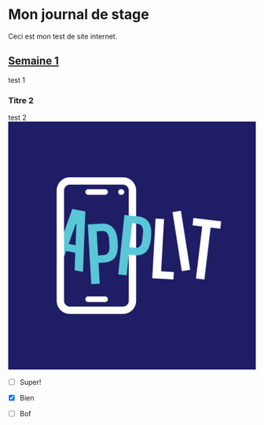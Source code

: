 # Mon journal de stage

Ceci est mon test de site internet. 

## [Semaine 1](semaine_01.md) 
test 1

### Titre 2
test 2 
<img src="https://github.com/Flora0510/flora0510.github.io/blob/main/image/logo_light_1024x1024.png" >


- [ ] Super!   
- [x] Bien   
- [ ] Bof   


